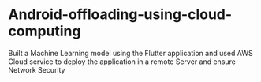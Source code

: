 # Android-offloading-using-cloud-computing
Built a Machine Learning model using the Flutter application and used AWS Cloud service to deploy the application in a remote Server and ensure Network Security

